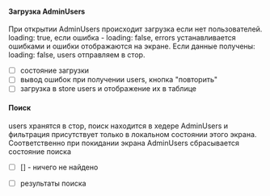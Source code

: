 #### Загрузка AdminUsers

При открытии AdminUsers происходит загрузка если нет пользователей.
loading: true, если ошибка - loading: false, errors устанавливается ошибками и 
ошибки отображаются на экране. Если данные получены: loading: false, 
users отправляем в стор.

- [ ] состояние загрузки
- [ ] вывод ошибок при получении users, кнопка "повторить"
- [ ] загрузка в store users и отображение их в таблице

#### Поиск

users хранятся в стор, поиск находится в хедере AdminUsers и фильтрация 
присутствует только в локальном состоянии этого экрана. 
Соответственно при покидании экрана AdminUsers сбрасывается состояние 
поиска

- [ ] [] - ничего не найдено
- [ ] результаты поиска


